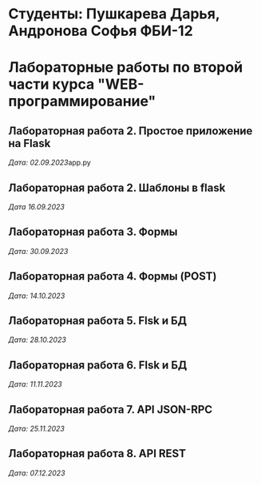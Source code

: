 # Студенты: Пушкарева Дарья, Андронова Софья ФБИ-12

# Лабораторные работы по второй части курса "WEB-программирование"

## Лабораторная работа 2. Простое приложение на Flask

*Дата: 02.09.2023*app.py

## Лабораторная работа 2. Шаблоны в flask

*Дата 16.09.2023*

## Лабораторная работа 3. Формы

*Дата: 30.09.2023*

## Лабораторная работа 4. Формы (POST)

*Дата: 14.10.2023*

## Лабораторная работа 5. Flsk и БД

*Дата: 28.10.2023*

## Лабораторная работа 6. Flsk и БД

*Дата: 11.11.2023*

## Лабораторная работа 7. API JSON-RPC

*Дата: 25.11.2023*

## Лабораторная работа 8. API REST

*Дата: 07.12.2023*
